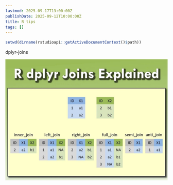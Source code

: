 ```yaml
---
lastmod: 2025-09-17T13:00:00Z
publishDate: 2025-09-12T10:00:00Z
title: R tips
tags: []
---
```


```r
setwd(dirname(rstudioapi::getActiveDocumentContext()$path))
```

dplyr-joins

![alt text](images/微信图片_20240717110511.jpg)